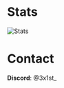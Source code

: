 # Stats
![Stats](https://github-readme-stats.vercel.app/api?username=3x1sT&count_private=true&theme=vue&show_icons=true)
# Contact
**Discord**: @3x1st_
